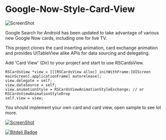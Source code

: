 Google-Now-Style-Card-View
==========================

![ScreenShot](https://s3.amazonaws.com/cocoacontrols_production/uploads/control_image/image/1784/iOS_Simulator_Screen_shot_Sep_5__2013_3.44.58_PM.png)

Google Search for Android has been updated to take advantage of various new Google Now cards, including one for live TV. 

This project clones the card inserting animation, card exchange animation and provides UITableView alike APIs for data sourcing and delegating.

Add 'Card View' (Dir) to your project and start to use RSCardsView.

    RSCardsView *view = [[[RSCardsView alloc] initWithFrame:[UIScreen mainScreen].applicationFrame] autorelease];
    view.delegate = self;
    view.dataSource = self;
    view.animationStyle = RSCardsViewAnimationStyleExchange; // or RSCardsViewAnimationStyleDrop
    self.view = view;

You should implement your own card and card view, open sample to see lot more.

[![ScreenShot](https://raw.github.com/GabLeRoux/WebMole/master/ressources/WebMole_Youtube_Video.png)](http://v.youku.com/v_show/id_XNTc4MDUyODY0.html)


[![Bitdeli Badge](https://d2weczhvl823v0.cloudfront.net/yeahdongcn/google-now-style-card-view/trend.png)](https://bitdeli.com/free "Bitdeli Badge")

